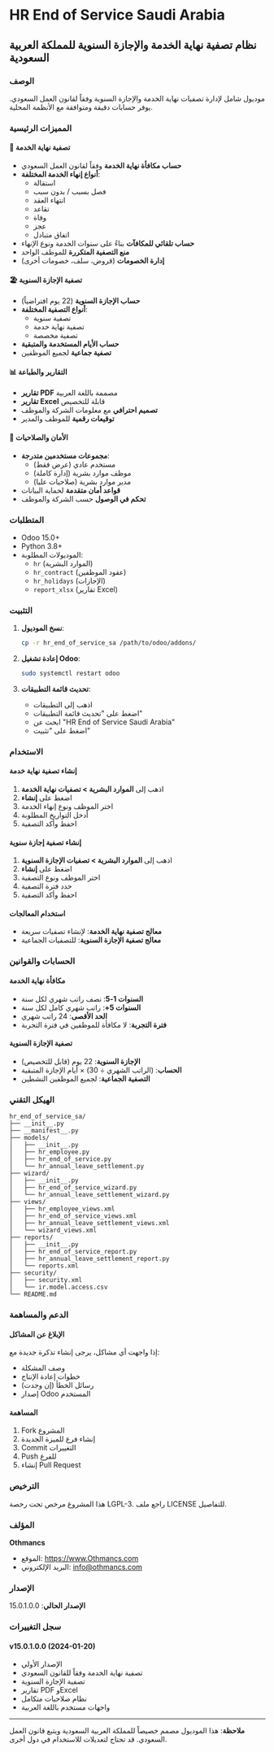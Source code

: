 # HR End of Service Saudi Arabia

## نظام تصفية نهاية الخدمة والإجازة السنوية للمملكة العربية السعودية

### الوصف
موديول شامل لإدارة تصفيات نهاية الخدمة والإجازة السنوية وفقاً لقانون العمل السعودي. يوفر حسابات دقيقة ومتوافقة مع الأنظمة المحلية.

### المميزات الرئيسية

#### 🏢 تصفية نهاية الخدمة
- **حساب مكافأة نهاية الخدمة** وفقاً لقانون العمل السعودي
- **أنواع إنهاء الخدمة المختلفة**:
  - استقالة
  - فصل بسبب / بدون سبب
  - انتهاء العقد
  - تقاعد
  - وفاة
  - عجز
  - اتفاق متبادل
- **حساب تلقائي للمكافآت** بناءً على سنوات الخدمة ونوع الإنهاء
- **منع التصفية المتكررة** للموظف الواحد
- **إدارة الخصومات** (قروض، سلف، خصومات أخرى)

#### 🏖️ تصفية الإجازة السنوية
- **حساب الإجازة السنوية** (22 يوم افتراضياً)
- **أنواع التصفية المختلفة**:
  - تصفية سنوية
  - تصفية نهاية خدمة
  - تصفية مخصصة
- **حساب الأيام المستخدمة والمتبقية**
- **تصفية جماعية** لجميع الموظفين

#### 📊 التقارير والطباعة
- **تقارير PDF** مصممة باللغة العربية
- **تقارير Excel** قابلة للتخصيص
- **تصميم احترافي** مع معلومات الشركة والموظف
- **توقيعات رقمية** للموظف والمدير
   
#### 🔐 الأمان والصلاحيات
- **مجموعات مستخدمين متدرجة**:
  - مستخدم عادي (عرض فقط)
  - موظف موارد بشرية (إدارة كاملة)
  - مدير موارد بشرية (صلاحيات عليا)
- **قواعد أمان متقدمة** لحماية البيانات
- **تحكم في الوصول** حسب الشركة والموظف

### المتطلبات
- Odoo 15.0+
- Python 3.8+
- الموديولات المطلوبة:
  - `hr` (الموارد البشرية)
  - `hr_contract` (عقود الموظفين)
  - `hr_holidays` (الإجازات)
  - `report_xlsx` (تقارير Excel)

### التثبيت

1. **نسخ الموديول**:
   ```bash
   cp -r hr_end_of_service_sa /path/to/odoo/addons/
   ```

2. **إعادة تشغيل Odoo**:
   ```bash
   sudo systemctl restart odoo
   ```

3. **تحديث قائمة التطبيقات**:
   - اذهب إلى التطبيقات
   - اضغط على "تحديث قائمة التطبيقات"
   - ابحث عن "HR End of Service Saudi Arabia"
   - اضغط على "تثبيت"

### الاستخدام

#### إنشاء تصفية نهاية خدمة
1. اذهب إلى **الموارد البشرية > تصفيات نهاية الخدمة**
2. اضغط على **إنشاء**
3. اختر الموظف ونوع إنهاء الخدمة
4. أدخل التواريخ المطلوبة
5. احفظ وأكد التصفية

#### إنشاء تصفية إجازة سنوية
1. اذهب إلى **الموارد البشرية > تصفيات الإجازة السنوية**
2. اضغط على **إنشاء**
3. اختر الموظف ونوع التصفية
4. حدد فترة التصفية
5. احفظ وأكد التصفية

#### استخدام المعالجات
- **معالج تصفية نهاية الخدمة**: لإنشاء تصفيات سريعة
- **معالج تصفية الإجازة السنوية**: للتصفيات الجماعية

### الحسابات والقوانين

#### مكافأة نهاية الخدمة
- **السنوات 1-5**: نصف راتب شهري لكل سنة
- **السنوات 5+**: راتب شهري كامل لكل سنة
- **الحد الأقصى**: 24 راتب شهري
- **فترة التجربة**: لا مكافأة للموظفين في فترة التجربة

#### تصفية الإجازة السنوية
- **الإجازة السنوية**: 22 يوم (قابل للتخصيص)
- **الحساب**: (الراتب الشهري ÷ 30) × أيام الإجازة المتبقية
- **التصفية الجماعية**: لجميع الموظفين النشطين

### الهيكل التقني

```
hr_end_of_service_sa/
├── __init__.py
├── __manifest__.py
├── models/
│   ├── __init__.py
│   ├── hr_employee.py
│   ├── hr_end_of_service.py
│   └── hr_annual_leave_settlement.py
├── wizard/
│   ├── __init__.py
│   ├── hr_end_of_service_wizard.py
│   └── hr_annual_leave_settlement_wizard.py
├── views/
│   ├── hr_employee_views.xml
│   ├── hr_end_of_service_views.xml
│   ├── hr_annual_leave_settlement_views.xml
│   └── wizard_views.xml
├── reports/
│   ├── __init__.py
│   ├── hr_end_of_service_report.py
│   ├── hr_annual_leave_settlement_report.py
│   └── reports.xml
├── security/
│   ├── security.xml
│   └── ir.model.access.csv
└── README.md
```

### الدعم والمساهمة

#### الإبلاغ عن المشاكل
إذا واجهت أي مشاكل، يرجى إنشاء تذكرة جديدة مع:
- وصف المشكلة
- خطوات إعادة الإنتاج
- رسائل الخطأ (إن وجدت)
- إصدار Odoo المستخدم

#### المساهمة
1. Fork المشروع
2. إنشاء فرع للميزة الجديدة
3. Commit التغييرات
4. Push للفرع
5. إنشاء Pull Request

### الترخيص
هذا المشروع مرخص تحت رخصة LGPL-3. راجع ملف LICENSE للتفاصيل.

### المؤلف
**Othmancs**
- الموقع: https://www.Othmancs.com
- البريد الإلكتروني: info@othmancs.com

### الإصدار
**الإصدار الحالي**: 15.0.1.0.0

### سجل التغييرات

#### v15.0.1.0.0 (2024-01-20)
- الإصدار الأولي
- تصفية نهاية الخدمة وفقاً للقانون السعودي
- تصفية الإجازة السنوية
- تقارير PDF وExcel
- نظام صلاحيات متكامل
- واجهات مستخدم باللغة العربية

---

**ملاحظة**: هذا الموديول مصمم خصيصاً للمملكة العربية السعودية ويتبع قانون العمل السعودي. قد تحتاج لتعديلات للاستخدام في دول أخرى.